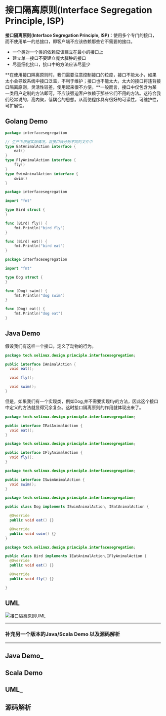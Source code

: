 # 接口隔离原则(Interface Segregation Principle, ISP)

**接口隔离原则(Interface  Segregation Principle, ISP)**：使用多个专门的接口，而不使用单一的总接口，即客户端不应该依赖那些它不需要的接口。

- 一个类对一个类的依赖应该建立在最小的接口上
- 建立单一接口不要建立庞大臃肿的接口
- 尽量细化接口，接口中的方法应该尽量少

**在使用接口隔离原则时，我们需要注意控制接口的粒度，接口不能太小，如果太小会导致系统中接口泛滥，不利于维护；接口也不能太大，太大的接口将违背接口隔离原则，灵活性较差，使用起来很不方便。**一般而言，接口中仅包含为某一类用户定制的方法即可，不应该强迫客户依赖于那些它们不用的方法。这符合我们经常说的，高内聚，低耦合的思想。从而使程序具有很好的可读性，可维护性，可扩展性。

## Golang Demo

```go
package interfacesegregation

// 生产中根据实际情况，将接口拆分到不同的文件中
type EatAnimalAction interface {
    eat()
}
type FlyAnimalAction interface {
    fly()
}
type SwimAnimalAction interface {
    swim()
}
```

```go
package interfacesegregation

import "fmt"

type Bird struct {
}

func (Bird) fly() {
    fmt.Println("bird fly")
}

func (Bird) eat() {
    fmt.Println("bird eat")
}

```

```go
package interfacesegregation

import "fmt"

type Dog struct {
}

func (Dog) swim() {
    fmt.Println("dog swim")
}

func (Dog) eat() {
    fmt.Println("dog eat")
}

```

## Java Demo

假设我们有这样一个接口，定义了动物的行为。

```java
package tech.selinux.design.principle.interfacesegregation;

public interface IAnimalAction {
  void eat();

  void fly();

  void swim();
}
```

但是，如果我们有一个实现类，例如Dog,并不需要实现fly的方法，因此这个接口中定义的方法就显得冗余复杂。这时接口隔离原则的作用就体现出来了。

```java
package tech.selinux.design.principle.interfacesegregation;

public interface IEatAnimalAction {
  void eat();
}
```

```java
package tech.selinux.design.principle.interfacesegregation;

public interface IFlyAnimalAction {
  void fly();
}
```

```java
package tech.selinux.design.principle.interfacesegregation;

public interface ISwimAnimalAction {
  void swim();
}
```

```java
package tech.selinux.design.principle.interfacesegregation;

public class Dog implements ISwimAnimalAction, IEatAnimalAction {

  @Override
  public void eat() {}

  @Override
  public void swim() {}
}
```

```java
package tech.selinux.design.principle.interfacesegregation;

public class Bird implements IEatAnimalAction,IFlyAnimalAction {
  @Override
  public void eat() {}

  @Override
  public void fly() {}

}
```

## UML

![接口隔离原则UML](images/interface-segregation-principle.png)

---

### 补充另一个版本的Java/Scala Demo 以及源码解析

---

## Java Demo_

## Scala Demo

## UML_

## 源码解析
